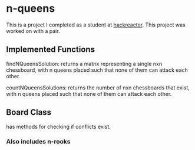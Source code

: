 # n-queens
This is a project I completed as a student at [hackreactor](http://hackreactor.com). This project was worked on with a pair.

## Implemented Functions
findNQueensSolution: returns a matrix representing a single nxn chessboard, with n queens placed such that none of them can attack each other.

countNQueensSolutions: returns the number of nxn chessboards that exist, with n queens placed such that none of them can attack each other.

## Board Class
has methods for checking if conflicts exist.

### Also includes n-rooks

